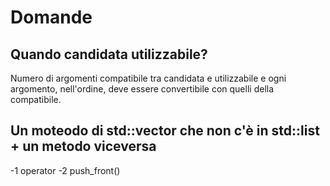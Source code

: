 
# Domande

## Quando candidata utilizzabile?
Numero di argomenti compatibile tra candidata e utilizzabile e ogni argomento, nell'ordine, deve essere convertibile con quelli della compatibile.

## Un moteodo di std::vector che non c'è in std::list + un metodo viceversa
-1 operator[]()
-2 push_front()

<!-- guardare std::istrem_iterator, std::ostream_iterato -->
